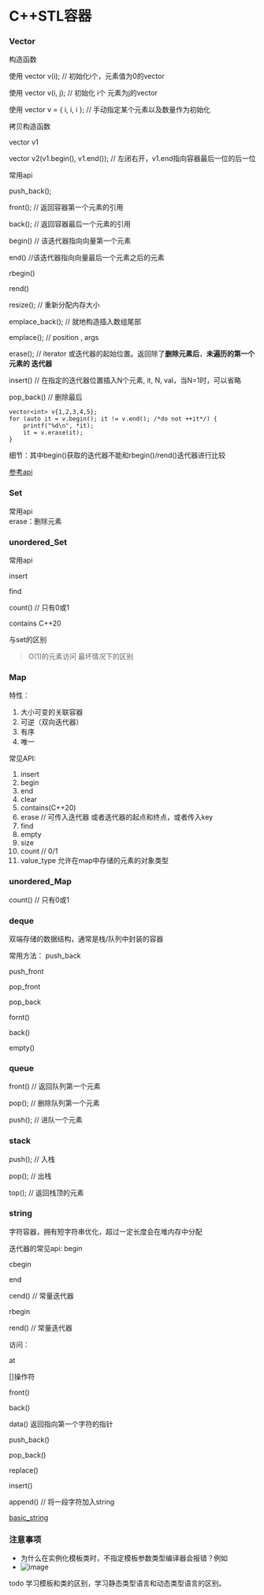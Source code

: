 
# C++STL容器

### Vector

构造函数

使用 vector<int> v(i); // 初始化i个，元素值为0的vector

使用 vector<int> v(i, j); // 初始化 i个 元素为j的vector

使用 vector<int> v = { i, i, i }; // 手动指定某个元素以及数量作为初始化

拷贝构造函数

vector<int> v1

vector<int> v2(v1.begin(), v1.end()); // 左闭右开，v1.end指向容器最后一位的后一位

常用api

push_back();

front(); // 返回容器第一个元素的引用

back(); // 返回容器最后一个元素的引用

begin() // 该迭代器指向向量第一个元素

end()  //该迭代器指向向量最后一个元素之后的元素

rbegin()

rend()

resize(); // 重新分配内存大小

emplace_back(); // 就地构造插入数组尾部

emplace(); // position , args

erase(); // iterator 或迭代器的起始位置。返回除了**删除元素后**，**未遍历的第一个元素的
迭代器**

insert() // 在指定的迭代器位置插入N个元素, it, N, val，当N=1时，可以省略

pop_back() // 删除最后


```
vector<int> v{1,2,3,4,5};
for (auto it = v.begin(); it != v.end(); /*do not ++it*/) {
    printf("%d\n", *it);
    it = v.erase(it);
}
```

细节：其中begin()获取的迭代器不能和rbegin()/rend()迭代器进行比较

[参考api](https://learn.microsoft.com/zh-cn/cpp/standard-library/vector-class?view=msvc-170)

### Set

常用api\
erase：删除元素

### unordered_Set

常用api

insert

find

count() // 只有0或1

contains C++20

与set的区别
> O(1)的元素访问
> 最坏情况下的区别

### Map

特性：
1. 大小可变的关联容器
2. 可逆（双向迭代器）
3. 有序
4. 唯一

常见API:

1. insert
2. begin
3. end
4. clear
5. contains(C++20)
6. erase // 可传入迭代器 或者迭代器的起点和终点，或者传入key
7. find
8. empty
9. size
10. count // 0/1
11. value_type 允许在map中存储的元素的对象类型


### unordered_Map

count() // 只有0或1

### deque
双端存储的数据结构，通常是栈/队列中封装的容器

常用方法：
push_back

push_front

pop_front

pop_back

fornt()

back()

empty()

### queue

front() // 返回队列第一个元素

pop(); // 删除队列第一个元素

push(); // 进队一个元素

### stack

push(); // 入栈

pop(); // 出栈

top(); // 返回栈顶的元素


### string

字符容器，拥有短字符串优化，超过一定长度会在堆内存中分配

迭代器的常见api:
begin

cbegin

end

cend() // 常量迭代器

rbegin

rend() // 常量迭代器

访问：

at

[]操作符

front()

back()

data() 返回指向第一个字符的指针

push_back() 

pop_back()

replace()

insert()

append() // 将一段字符加入string


[basic_string](https://en.cppreference.com/w/cpp/string/basic_string)

### 注意事项

- 为什么在实例化模板类时，不指定模板参数类型编译器会报错？例如
- ![image](https://github.com/user-attachments/assets/e57c4384-6b97-4a7b-952b-03e501cdad70)

todo 学习模板和类的区别，学习静态类型语言和动态类型语言的区别。


